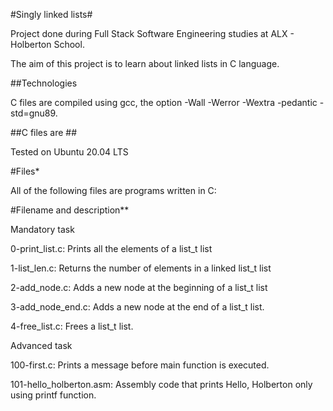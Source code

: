 #Singly linked lists#

Project done during Full Stack Software Engineering studies at ALX - Holberton School.

The aim of this project is to learn about linked lists in C language.

##Technologies

C files are compiled using gcc, the option -Wall -Werror -Wextra -pedantic -std=gnu89.

##C files are ##

Tested on Ubuntu 20.04 LTS

#Files*

All of the following files are programs written in C:

#Filename and description**

Mandatory task

0-print_list.c: Prints all the elements of a list_t list

1-list_len.c: Returns the number of elements in a linked list_t list

2-add_node.c: Adds a new node at the beginning of a list_t list

3-add_node_end.c: Adds a new node at the end of a list_t list.

4-free_list.c: Frees a list_t list.

Advanced task

100-first.c: Prints a message before main function is executed.

101-hello_holberton.asm: Assembly code that prints Hello, Holberton only using printf function.

